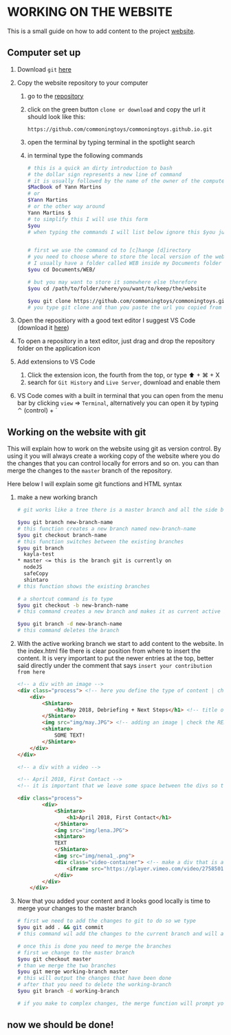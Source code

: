 # WORKING ON THE WEBSITE

This is a small guide on how to add content to the project [website](http://commoning.rocks/).

## Computer set up

1. Download `git` [here](https://git-scm.com/download/mac)

2. Copy the website repository to your computer

   1. go to the [repository](https://github.com/commoningtoys/commoningtoys.github.io)

   2. click on the green button `clone or download` and copy the url it should look like this:

      ```
      https://github.com/commoningtoys/commoningtoys.github.io.git
      ```

   3. open the terminal by typing terminal in the spotlight search

   4. in terminal type the following commands

      ```bash
      # this is a quick an dirty introduction to bash
      # the dollar sign represents a new line of command
      # it is usually followed by the name of the owner of the computer (Yann Martins in my case), or by the name of the computer (MacBook of Yann Martins) like this
      $MacBook of Yann Martins
      # or
      $Yann Martins
      # or the other way around 
      Yann Martins $
      # to simplify this I will use this form
      $you
      # when typing the commands I will list below ignore this $you just copy the commands after
      
      
      # first we use the command cd to [c]hange [d]irectory
      # you need to choose where to store the local version of the website
      # I usually have a folder called WEB inside my Documents folder therefore I usually type
      $you cd Documents/WEB/
      
      # but you may want to store it somewhere else therefore  
      $you cd /path/to/folder/where/you/want/to/keep/the/website
      
      $you git clone https://github.com/commoningtoys/commoningtoys.github.io.git
      # you type git clone and than you paste the url you copied from the repository, this should start the downloading process.
      ```

3. Open the repositiory with a good text editor I suggest VS Code (download it [here](https://code.visualstudio.com/))

4. To open a repository in a text editor, just drag and drop the repository folder on the application icon

5. Add extensions to VS Code

   1. Click the extension icon, the fourth from the top, or type ⬆ + ⌘ + X
   2. search for `Git History` and `Live Server`, download and enable them

6. VS Code comes with a built in terminal that you can open from the menu bar by clicking `view` => `Terminal`, alternatively you can open it by typing ⌃ (control)  + `

## Working on the website with git

This will explain how to work on the website using git as version control. By using it you will always create a working copy of the website where you do the changes that you can control locally for errors and so on. you can than merge the changes to the `master` branch of the repository.

Here below I will explain some git functions and HTML syntax

1. make a new working branch

   ```bash
   # git works like a tree there is a master branch and all the side branches to further develop or experiment the website / program. We will use this feature to develop the website safely. the idea is that we create a new branch everytime we need to add some content, we test it locally and than we merge it to the master branch and than we upload it to the web.
   
   $you git branch new-branch-name
   # this function creates a new branch named new-branch-name
   $you git checkout branch-name
   # this function switches between the existing branches
   $you git branch
     kayla-test
   * master <= this is the branch git is currently on
     nodeJS
     safeCopy
     shintaro
   # this function shows the existing branches
   
   # a shortcut command is to type 
   $you git checkout -b new-branch-name
   # this command creates a new branch and makes it as current active branch 
   
   $you git branch -d new-branch-name
   # this command deletes the branch
   
   ```

2. With the active working branch we start to add content to the website. In the index.html file there is clear position from where to insert the content. It is very important to put the newer entries at the top, better said directly under the comment that says `insert your contribution from here`

   ```html
   <!-- a div with an image -->
   <div class="process"> <!-- here you define the type of content | check the README for more info-->
       <div>
           <Shintaro>
               <h1>May 2018, Debriefing + Next Steps</h1> <!-- title of the content -->
           </Shintaro>
           <img src="img/may.JPG"> <!-- adding an image | check the README for more info-->
           <shintaro>
               SOME TEXT!
           </Shintaro>
       </div>
   </div>
   
   <!-- a div with a video -->
   
   <!-- April 2018, First Contact -->
   <!-- it is important that we leave some space between the divs so that we always now where one starts and ends, avoiding overlapping div tags. TO do this we put a commnet between the divs with the title of the following div-->
   
   <div class="process">
           <div>
               <Shintaro>
                   <h1>April 2018, First Contact</h1>
               </Shintaro>
               <img src="img/lena.JPG">
               <shintaro>
               TEXT
               </Shintaro>
               <img src="img/nena1_.png">
               <div class="video-container"> <!-- make a div that is a video container -->
                   <iframe src="https://player.vimeo.com/video/275850147" frameborder="0" webkitallowfullscreen mozallowfullscreen allowfullscreen></iframe>
               </div>
           </div>
       </div>
   
   ```

3. Now that you added your content and it looks good locally is time to merge your changes to the master branch

   ```bash
   # first we need to add the changes to git to do so we type
   $you git add . && git commit 
   # this command wil add the changes to the current branch and will ask you to leave a comment to comment it you need to write "update index.html with content 'title of the content'"
   
   # once this is done you need to merge the branches
   # first we change to the master branch
   $you git checkout master
   # than we merge the two branches
   $you git merge working-branch master
   # this will output the changes that have been done 
   # after that you need to delete the working-branch
   $you git branch -d working-branch
   
   # if you make to complex changes, the merge function will prompt you to check all the changes, this is a tedious work and if it happens is better if you contact me.
   ```



## now we should be done!

 